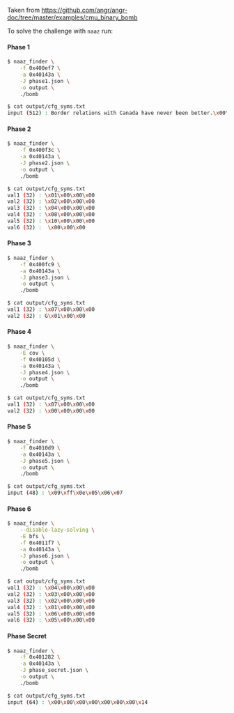 Taken from https://github.com/angr/angr-doc/tree/master/examples/cmu_binary_bomb

To solve the challenge with `naaz` run:

#### Phase 1

``` bash
$ naaz_finder \
    -f 0x400ef7 \
    -a 0x40143a \
    -J phase1.json \
    -o output \
    ./bomb

$ cat output/cfg_syms.txt
input (512) : Border relations with Canada have never been better.\x00\x00\x00\x00\x00\x00\x00\x00\x00\x00\x00\x00
```

#### Phase 2

``` bash
$ naaz_finder \
    -f 0x400f3c \
    -a 0x40143a \
    -J phase2.json \
    -o output \
    ./bomb

$ cat output/cfg_syms.txt
val1 (32) : \x01\x00\x00\x00
val2 (32) : \x02\x00\x00\x00
val3 (32) : \x04\x00\x00\x00
val4 (32) : \x08\x00\x00\x00
val5 (32) : \x10\x00\x00\x00
val6 (32) :  \x00\x00\x00
```

#### Phase 3

``` bash
$ naaz_finder \
    -f 0x400fc9 \
    -a 0x40143a \
    -J phase3.json \
    -o output \
    ./bomb

$ cat output/cfg_syms.txt
val1 (32) : \x07\x00\x00\x00
val2 (32) : G\x01\x00\x00
```

#### Phase 4

``` bash
$ naaz_finder \
    -E cov \
    -f 0x40105d \
    -a 0x40143a \
    -J phase4.json \
    -o output \
    ./bomb

$ cat output/cfg_syms.txt
val1 (32) : \x07\x00\x00\x00
val2 (32) : \x00\x00\x00\x00
```

#### Phase 5

``` bash
$ naaz_finder \
    -f 0x4010d9 \
    -a 0x40143a \
    -J phase5.json \
    -o output \
    ./bomb

$ cat output/cfg_syms.txt
input (48) : \x09\xff\x0e\x05\x06\x07
```

#### Phase 6

``` bash
$ naaz_finder \
    --disable-lazy-solving \
    -E bfs \
    -f 0x4011f7 \
    -a 0x40143a \
    -J phase6.json \
    -o output \
    ./bomb

$ cat output/cfg_syms.txt
val1 (32) : \x04\x00\x00\x00
val2 (32) : \x03\x00\x00\x00
val3 (32) : \x02\x00\x00\x00
val4 (32) : \x01\x00\x00\x00
val5 (32) : \x06\x00\x00\x00
val6 (32) : \x05\x00\x00\x00
```

#### Phase Secret

``` bash
$ naaz_finder \
    -f 0x401282 \
    -a 0x40143a \
    -J phase_secret.json \
    -o output \
    ./bomb

$ cat output/cfg_syms.txt
input (64) : \x00\x00\x00\x00\x00\x00\x00\x14
```
